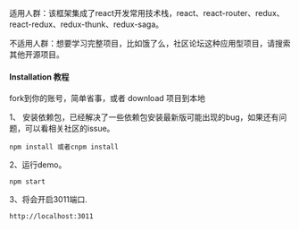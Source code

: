 
适用人群：该框架集成了react开发常用技术栈，react、react-router、redux、react-redux、redux-thunk、redux-saga。

不适用人群：想要学习完整项目，比如饿了么，社区论坛这种应用型项目，请搜索其他开源项目。



#### Installation 教程

fork到你的账号，简单省事，或者 download 项目到本地

1、 安装依赖包，已经解决了一些依赖包安装最新版可能出现的bug，如果还有问题，可以看相关社区的issue。
```
npm install 或者cnpm install
```

2、运行demo。
   ```
   npm start
   ```

3、将会开启3011端口.
```
http://localhost:3011

```

